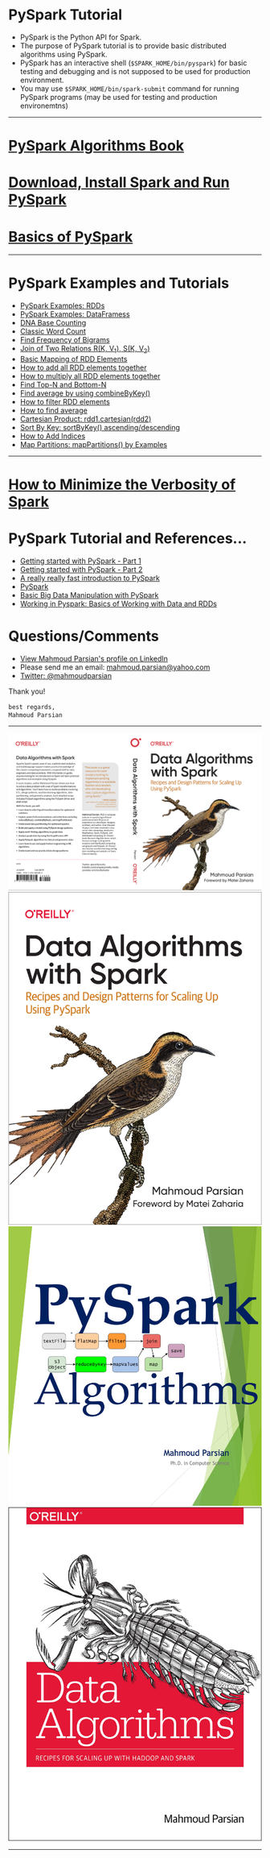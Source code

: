 # PySpark Tutorial

* PySpark is the Python API for Spark.  
* The purpose of PySpark tutorial is to provide basic distributed algorithms using PySpark. 
* PySpark  has an interactive shell (`$SPARK_HOME/bin/pyspark`) for basic testing and 
  debugging and is not supposed to be used for production environment.
* You may use `$SPARK_HOME/bin/spark-submit` command for running PySpark programs 
  (may be used for testing and production environemtns)

------

# [PySpark Algorithms Book](https://github.com/mahmoudparsian/pyspark-algorithms/) 

# [Download, Install Spark and Run PySpark](./howto/download_install_run_spark.md) 

# [Basics of PySpark](./howto/README.md) 

-----

# PySpark Examples and Tutorials

* [PySpark Examples: RDDs](./tutorial/pyspark-examples/rdds/)
* [PySpark Examples: DataFramess](./tutorial/pyspark-examples/dataframes/)
* [DNA Base Counting](./tutorial/dna-basecount/README.md)
* [Classic Word Count](./tutorial/wordcount)
* [Find Frequency of Bigrams](./tutorial/bigrams)
* [Join of Two Relations R(K, V<sub>1</sub>), S(K, V<sub>2</sub>)](./tutorial/basic-join)
* [Basic Mapping of RDD Elements](./tutorial/basic-map)
* [How to add all RDD elements together](./tutorial/basic-sum)
* [How to multiply all RDD elements together](./tutorial/basic-multiply)
* [Find Top-N and Bottom-N](./tutorial/top-N)
* [Find average by using combineByKey()](./tutorial/combine-by-key)
* [How to filter RDD elements](./tutorial/basic-filter)
* [How to find average](./tutorial/basic-average)
* [Cartesian Product: rdd1.cartesian(rdd2)](./tutorial/cartesian)
* [Sort By Key: sortByKey() ascending/descending](./tutorial/basic-sort)
* [How to Add Indices](./tutorial/add-indices)
* [Map Partitions: mapPartitions() by Examples](./tutorial/map-partitions/README.md)

-----

# [How to Minimize the Verbosity of Spark](./howto/minimize_verbosity.md) 

# PySpark Tutorial and References...
* [Getting started with PySpark - Part 1](http://www.mccarroll.net/blog/pyspark/)
* [Getting started with PySpark - Part 2](http://www.mccarroll.net/blog/pyspark2/index.html)
* [A really really fast introduction to PySpark](http://www.slideshare.net/hkarau/a-really-really-fast-introduction-to-py-spark-lightning-fast-cluster-computing-with-python-1)
* [PySpark](http://www.slideshare.net/thegiivee/pysaprk?qid=81cf1b31-8b19-4570-89a5-21d03cad6ecd&v=default&b=&from_search=9)
* [Basic Big Data Manipulation with PySpark](http://bigdatasciencebootcamp.com/posts/Part_3/basic_big_data.html)
* [Working in Pyspark: Basics of Working with Data and RDDs](http://www.learnbymarketing.com/618/pyspark-rdd-basics-examples/)

# Questions/Comments
* [View Mahmoud Parsian's profile on LinkedIn](http://www.linkedin.com/in/mahmoudparsian)
* Please send me an email: mahmoud.parsian@yahoo.com
* [Twitter: @mahmoudparsian](http://twitter.com/mahmoudparsian) 

Thank you!

````
best regards,
Mahmoud Parsian
````

-----


<a href="https://www.oreilly.com/library/view/data-algorithms-with/9781492082378/">
    <img
        alt="Data Algorithms with Spark"
        src="images/Data-Algorithms-with-Spark_mech2.png"
>

<a href="https://www.oreilly.com/library/view/data-algorithms-with/9781492082378/">
    <img
        alt="Data Algorithms with Spark"
        src="images/Data_Algorithms_with_Spark_COVER_9781492082385.png"
>

<a href="https://www.amazon.com/dp/B07X4B2218/ref=sr_1_2">
    <img
        alt="PySpark Algorithms"
        src="images/pyspark_algorithms2.jpg"
>

<a href="http://shop.oreilly.com/product/0636920033950.do">
    <img
        alt="Data Algorithms"
        src="images/data_algorithms_image.jpg"
>

------

[//]: # (metadata:)
[//]: # (Spark, PySpark, Python)
[//]: # (MapReduce, Distributed Algorithms, mappers, reducers, partitioners)
[//]: # (Transformations, Actions, RDDs, DataFrames, SQL)
